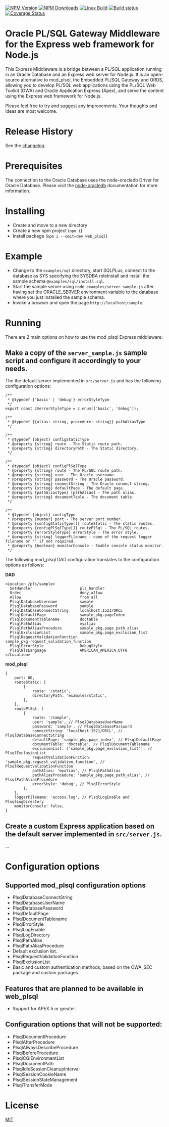   [![NPM Version][npm-image]][npm-url]
  [![NPM Downloads][downloads-image]][downloads-url]
  [![Linux Build](https://travis-ci.org/doberkofler/web_plsql.svg?branch=master)](https://travis-ci.org/doberkofler/web_plsql)
  [![Build status][appveyor-image]][appveyor-url]
  [![Coverage Status](https://coveralls.io/repos/github/doberkofler/web_plsql/badge.svg?branch=master)](https://coveralls.io/github/doberkofler/web_plsql?branch=master)

# Oracle PL/SQL Gateway Middleware for the Express web framework for Node.js
This Express Middleware is a bridge between a PL/SQL application running in an Oracle Database and an Express web server for Node.js.
It is an open-source alternative to mod_plsql, the Embedded PL/SQL Gateway and ORDS,
allowing you to develop PL/SQL web applications using the PL/SQL Web Toolkit (OWA) and Oracle Application Express (Apex),
and serve the content using the Express web framework for Node.js.

Please feel free to try and suggest any improvements. Your thoughts and ideas are most welcome.

# Release History
See the [changelog](https://github.com/doberkofler/web_plsql/blob/master/CHANGELOG.md).

# Prerequisites
The connection to the Oracle Database uses the node-oracledb Driver for Oracle Database. 
Please visit the [node-oracledb](https://node-oracledb.readthedocs.io/en/latest/index.html) documentation for more information.

# Installing
* Create and move to a new directory
* Create a new npm project (`npm i`)
* Install package (`npm i --omit=dev web_plsql`)

# Example
* Change to the `examples/sql` directory, start SQLPLus, connect to the database as SYS specifying the SYSDBA roleInstall and install the sample schema `@examples/sql/install.sql`.
* Start the sample server using `node examples/server_sample.js` after having set the ORACLE_SERVER environment variable to the database where you just installed the sample schema.
* Invoke a browser and open the page `http://localhost/sample`.

# Running
There are 2 main options on how to use the mod_plsql Express middleware:

## Make a copy of the `server_sample.js` sample script and configure it accordingly to your needs.

The the default server implemented in `src/server.js` and has the following configuration options:
```
/**
 * @typedef {'basic' | 'debug'} errorStyleType
 */
export const z$errorStyleType = z.enum(['basic', 'debug']);

/**
 * @typedef {{alias: string, procedure: string}} pathAliasType
 */

/**
 * @typedef {object} configStaticType
 * @property {string} route - The Static route path.
 * @property {string} directoryPath - The Static directory.
 */

/**
 * @typedef {object} configPlSqlType
 * @property {string} route - The PL/SQL route path.
 * @property {string} user - The Oracle username.
 * @property {string} password - The Oracle password.
 * @property {string} connectString - The Oracle connect string.
 * @property {string} defaultPage - The default page.
 * @property {pathAliasType} [pathAlias] - The path alias.
 * @property {string} documentTable - The document table.
 */

/**
 * @typedef {object} configType
 * @property {number} port - The server port number.
 * @property {configStaticType[]} routeStatic - The static routes.
 * @property {configPlSqlType[]} routePlSql - The PL/SQL routes.
 * @property {errorStyleType} errorStyle - The error style.
 * @property {string} loggerFilename - name of the request logger filename or '' if not required.
 * @property {boolean} monitorConsole - Enable console status monitor.
 */
```

The following mod_plsql DAD configuration translates to the configuration options as follows:

**DAD**
```
<Location /pls/sample>
  SetHandler                     pls_handler
  Order                          deny,allow
  Allow                          from all
  PlsqlDatabaseUsername          sample
  PlsqlDatabasePassword          sample
  PlsqlDatabaseConnectString     localhost:1521/ORCL
  PlsqlDefaultPage               sample_pkg.pageIndex
  PlsqlDocumentTablename         doctable
  PlsqlPathAlias                 myalias
  PlsqlPathAliasProcedure        sample_pkg.page_path_alias
  PlsqlExclusionList             sample_pkg.page_exclusion_list
  PlsqlRequestValidationFunction sample_pkg.request_validation_function
  PlsqlErrorStyle                DebugStyle
  PlsqlNlsLanguage               AMERICAN_AMERICA.UTF8
</Location>
```

**mod_plsql**
```
{
	port: 80,
	routeStatic: [
		{
			route: '/static',
			directoryPath: 'examples/static',
		},
	],
	routePlSql: [
		{
			route: '/sample',
			user: 'sample', // PlsqlDatabaseUserName
			password: 'sample', // PlsqlDatabasePassword
			connectString: 'localhost:1521/ORCL', // PlsqlDatabaseConnectString
			defaultPage: 'sample_pkg.page_index', // PlsqlDefaultPage
			documentTable: 'doctable', // PlsqlDocumentTablename
			exclusionList: ['sample_pkg.page_exclusion_list'], // PlsqlExclusionList
			requestValidationFunction: 'sample_pkg.request_validation_function', // PlsqlRequestValidationFunction
			pathAlias: 'myalias', // PlsqlPathAlias
			pathAliasProcedure: 'sample_pkg.page_path_alias', // PlsqlPathAliasProcedure
			errorStyle: 'debug', // PlsqlErrorStyle
		},
	],
	loggerFilename: 'access.log', // PlsqlLogEnable and PlsqlLogDirectory
	monitorConsole: false,
}
```

## Create a custom Express application based on the default server implemented in `src/server.js`.

...

# Configuration options

## Supported mod_plsql configuration options
- PlsqlDatabaseConnectString
- PlsqlDatabaseUserName
- PlsqlDatabasePassword
- PlsqlDefaultPage
- PlsqlDocumentTablename
- PlsqlErrorStyle
- PlsqlLogEnable
- PlsqlLogDirectory
- PlsqlPathAlias
- PlsqlPathAliasProcedure
- Default exclusion list.
- PlsqlRequestValidationFunction
- PlsqlExclusionList
- Basic and custom authentication methods, based on the OWA_SEC package and custom packages.

## Features that are planned to be available in web_plsql
- Support for APEX 5 or greater.

## Configuration options that will not be supported:
- PlsqlDocumentProcedure
- PlsqlAfterProcedure
- PlsqlAlwaysDescribeProcedure
- PlsqlBeforeProcedure
- PlsqlCGIEnvironmentList
- PlsqlDocumentPath
- PlsqlIdleSessionCleanupInterval
- PlsqlSessionCookieName
- PlsqlSessionStateManagement
- PlsqlTransferMode


# License

[MIT](LICENSE)


[npm-image]: https://img.shields.io/npm/v/web_plsql.svg
[npm-url]: https://npmjs.org/package/web_plsql

[downloads-image]: https://img.shields.io/npm/dm/web_plsql.svg
[downloads-url]: https://npmjs.org/package/web_plsql

[appveyor-image]: https://ci.appveyor.com/api/projects/status/github/doberkofler/web_plsql?branch=master&svg=true
[appveyor-url]: https://ci.appveyor.com/project/doberkofler/web-plsql
